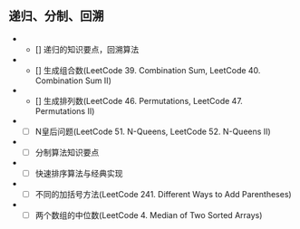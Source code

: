 ## 递归、分制、回溯
* - []  递归的知识要点，回溯算法 
* - []  生成组合数(LeetCode 39. Combination Sum, LeetCode 40. Combination Sum II) 
* - []  生成排列数(LeetCode 46. Permutations, LeetCode 47. Permutations II) 
* - [ ]  N皇后问题(LeetCode 51. N-Queens, LeetCode 52. N-Queens II) 
* - [ ]   分制算法知识要点 
* - [ ]   快速排序算法与经典实现 
* - [ ]  不同的加括号方法(LeetCode 241. Different Ways to Add Parentheses) 
* - [ ]  两个数组的中位数(LeetCode 4. Median of Two Sorted Arrays)
